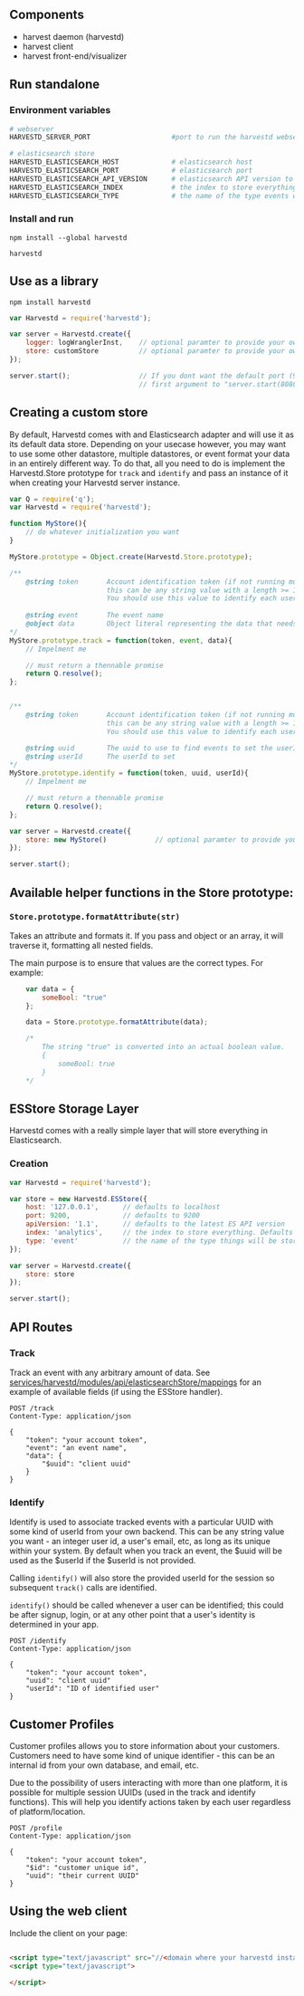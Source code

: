 ## Components

- harvest daemon (harvestd)
- harvest client
- harvest front-end/visualizer


## Run standalone

### Environment variables

```bash
# webserver
HARVESTD_SERVER_PORT 					#port to run the harvestd webserver on

# elasticsearch store
HARVESTD_ELASTICSEARCH_HOST				# elasticsearch host
HARVESTD_ELASTICSEARCH_PORT				# elasticsearch port
HARVESTD_ELASTICSEARCH_API_VERSION		# elasticsearch API version to use
HARVESTD_ELASTICSEARCH_INDEX			# the index to store everything
HARVESTD_ELASTICSEARCH_TYPE				# the name of the type events will be stored as
```

### Install and run
```
npm install --global harvestd

harvestd
```


## Use as a library

```
npm install harvestd
```

```javascript
var Harvestd = require('harvestd');

var server = Harvestd.create({
	logger: logWranglerInst, 	// optional paramter to provide your own logwrangler object
	store: customStore 			// optional paramter to provide your own store interface
});

server.start(); 				// If you dont want the default port (9000) you can pass one as the 
								// first argument to "server.start(8080)"

```

## Creating a custom store

By default, Harvestd comes with and Elasticsearch adapter and will use it as its default data store. 
Depending on your usecase however, you may want to use some other datastore, multiple datastores, or 
event format your data in an entirely different way. To do that, all you need to do is implement the 
Harvestd.Store prototype for ```track``` and ```identify``` and pass an instance of it when creating 
your Harvestd server instance.


```javascript
var Q = require('q');
var Harvestd = require('harvestd');

function MyStore(){
	// do whatever initialization you want
}

MyStore.prototype = Object.create(Harvestd.Store.prototype);

/**
	@string token		Account identification token (if not running multi-tenant, 
						this can be any string value with a length >= 1). Otherwise
						You should use this value to identify each user/account.
		
	@string event 		The event name
	@object data		Object literal representing the data that needs to be inserted
*/
MyStore.prototype.track = function(token, event, data){
	// Impelment me

	// must return a thennable promise
	return Q.resolve();
};


/**
	@string token		Account identification token (if not running multi-tenant, 
						this can be any string value with a length >= 1). Otherwise
						You should use this value to identify each user/account.

	@string uuid 		The uuid to use to find events to set the userId on
	@string userId		The userId to set
*/
MyStore.prototype.identify = function(token, uuid, userId){
	// Impelment me

	// must return a thennable promise
	return Q.resolve();
};

var server = Harvestd.create({
	store: new MyStore() 			// optional paramter to provide your own store interface
});

server.start();
```


## Available helper functions in the Store prototype:

### ```Store.prototype.formatAttribute(str)```

Takes an attribute and formats it. If you pass and object or an array, it will traverse it, formatting all nested fields.

The main purpose is to ensure that values are the correct types. For example:

```javascript
	var data = {
		someBool: "true"
	};

	data = Store.prototype.formatAttribute(data);

	/*
		The string "true" is converted into an actual boolean value. 
		{
			someBool: true
		}
	*/
```

## ESStore Storage Layer

Harvestd comes with a really simple layer that will store everything in Elasticsearch. 

### Creation
```javascript
var Harvestd = require('harvestd');

var store = new Harvestd.ESStore({
	host: '127.0.0.1', 		// defaults to localhost
	port: 9200, 			// defaults to 9200
	apiVersion: '1.1', 		// defaults to the latest ES API version
	index: 'analytics', 	// the index to store everything. Defaults to "analytics"
	type: 'event' 			// the name of the type things will be stored as. Defaults to "event"
});

var server = Harvestd.create({
	store: store
});

server.start();
```

## API Routes

### Track

Track an event with any arbitrary amount of data. See [services/harvestd/modules/api/elasticsearchStore/mappings](services/harvestd/modules/api/elasticsearchStore/mappings.js) for an example of available fields (if using the ESStore handler).

```
POST /track
Content-Type: application/json

{
	"token": "your account token",
	"event": "an event name",
	"data": {
		"$uuid": "client uuid"
	}
}
```


### Identify

Identify is used to associate tracked events with a particular UUID with some kind of userId from
your own backend. This can be any string value you want - an integer user id, a user's email, etc, as
long as its unique within your system. By default when you track an event, the $uuid will be used as the $userId
if the $userId is not provided.

Calling ```identify()``` will also store the provided userId for the session so subsequent ```track()``` calls 
are identified.

```identify()``` should be called whenever a user can be identified; this could be after signup, login, or at any other point that a user's identity is determined in your app.

```
POST /identify
Content-Type: application/json

{
	"token": "your account token",
	"uuid": "client uuid"
	"userId": "ID of identified user"
}
```

## Customer Profiles

Customer profiles allows you to store information about your customers. Customers need to have some kind of unique identifier - this can be an internal id from your own database, and email, etc.

Due to the possibility of users interacting with more than one platform, it is possible for multiple session UUIDs (used in the track and identify functions). This will help you identify actions taken by each user regardless of platform/location.

```
POST /profile
Content-Type: application/json

{
	"token": "your account token",
	"$id": "customer unique id",
	"uuid": "their current UUID"
}

```

## Using the web client

Include the client on your page:

```html

<script type="text/javascript" src="//<domain where your harvestd instance is>/js/client.js"></script>
<script type="text/javascript">
	
</script>
```

